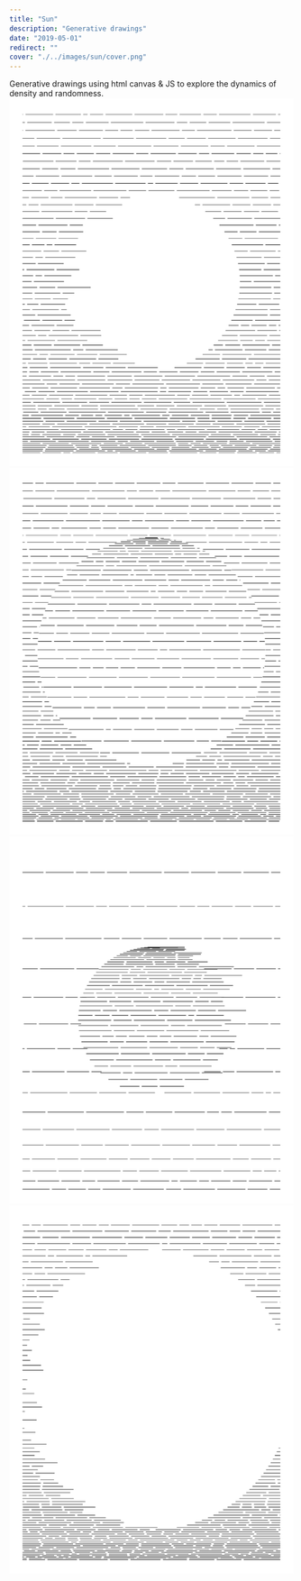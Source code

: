 ```yaml
---
title: "Sun"
description: "Generative drawings"
date: "2019-05-01"
redirect: ""
cover: "./../images/sun/cover.png"
---
```

<div class="text">
Generative drawings using html canvas & JS to explore the dynamics of density and randomness.
</div>

<div class="two-up">
  <img src="./../images/sun/2019.04.14-15.12.01-0.png" />
  <img src="./../images/sun/2019.04.14-16.19.17-0.png" />
</div>

<div class="two-up">
  <img src="./../images/sun/2019.04.14-16.20.50-0.png" />
  <img src="./../images/sun/2019.04.14-15.08.27-0.png" />
</div>
